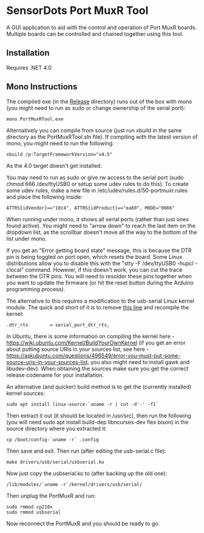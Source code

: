 # SensorDots Port MuxR Tool

A GUI application to aid with the control and operation of Port MuxR boards. Multiple boards can be controlled and chained together using this tool.

## Installation

Requires .NET 4.0

## Mono Instructions

The compiled exe (in the [Release](https://github.com/SensorDots/PortMuxRTool/tree/master/PortMuxRTool/bin/Release) directory) runs out of the box with mono (you might need to run as sudo or change ownership of the serial port):
```
mono PortMuxRTool.exe
```
Alternatively you can compile from source (just run xbuild in the same directory as the PortMuxRTool.sln file). If compiling with the latest version of mono, you might need to run the following:
```
xbuild /p:TargetFrameworkVersion="v4.5"
```
As the 4.0 target doesn't get installed.

You may need to run as sudo or give rw access to the serial port (sudo chmod 666 /dev/ttyUSB0 or setup some udev rules to do this). To create some udev rules, make a new file in /etc/udev/rules.d/50-portmuxr.rules and place the following inside:
```
ATTRS{idVendor}=="10c4", ATTRS{idProduct}=="ea60", MODE="0666"
```
When running under mono, it shows all serial ports (rather than just ones found active). You might need to "arrow down" to reach the last item on the dropdown list, as the scrollbar doesn't move all the way to the bottom of the list under mono.

If you get an "Error getting board state" message, this is because the DTR pin is being toggled on port open, which resets the board. Some Linux distributions allow you to disable this with the "stty -F /dev/ttyUSB0 -hupcl -clocal" command. However, if this doesn't work, you can cut the trace between the DTR pins. You will need to resolder these pins together when you want to update the firmware (or hit the reset button during the Arduino programming process).

The alternative to this requires a modification to the usb-serial Linux kernel module. The quick and short of it is to remove [this line](https://github.com/torvalds/linux/blob/master/drivers/usb/serial/usb-serial.c#L712) and recompile the kernel:
```
.dtr_rts		= serial_port_dtr_rts,
```
In Ubuntu, there is some information on compiling the kernel here - https://wiki.ubuntu.com/Kernel/BuildYourOwnKernel (if you get an error about putting source URIs in your sources list, see here - https://askubuntu.com/questions/496549/error-you-must-put-some-source-uris-in-your-sources-list, you also might need to install gawk and libudev-dev). When obtaining the sources make sure you get the correct release codename for your installation.

An alternative (and quicker) build method is to get the (currently installed) kernel sources:
```
sudo apt install linux-source-`uname -r | cut -d'-' -f1`
```
Then extract it out (it should be located in /usr/src), then run the following (you will need sudo apt install build-dep libncurses-dev flex bison) in the source directory where you extracted it:

```
cp /boot/config-`uname -r` .config
```
Then save and exit. Then run (after editing the usb-serial.c file):
```
make drivers/usb/serial/usbserial.ko
```
Now just copy the usbserial.ko to (after backing up the old one):
```
/lib/modules/`uname -r`/kernel/drivers/usb/serial/
```
Then unplug the PortMuxR and run:
```
sudo rmmod cp210x
sudo rmmod usbserial
```
Now reconnect the PortMuxR and you should be ready to go.
